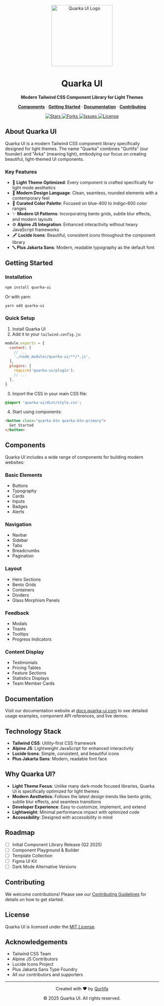 <div align="center">
  <img src="quarka.svg" alt="Quarka UI Logo" width="200" height="auto" />
  <h1>Quarka UI</h1>
  <p><strong>Modern Tailwind CSS Component Library for Light Themes</strong></p>
  
  <p>
    <a href="#components"><strong>Components</strong></a> ·
    <a href="#getting-started"><strong>Getting Started</strong></a> ·
    <a href="#documentation"><strong>Documentation</strong></a> ·
    <a href="#contributing"><strong>Contributing</strong></a>
  </p>
  
  <p>
    <a href="https://github.com/mamatqurtifa/quarka-ui/stargazers">
      <img src="https://img.shields.io/github/stars/mamatqurtifa/quarka-ui" alt="Stars">
    </a>
    <a href="https://github.com/mamatqurtifa/quarka-ui/network/members">
      <img src="https://img.shields.io/github/forks/mamatqurtifa/quarka-ui" alt="Forks">
    </a>
    <a href="https://github.com/mamatqurtifa/quarka-ui/issues">
      <img src="https://img.shields.io/github/issues/mamatqurtifa/quarka-ui" alt="Issues">
    </a>
    <a href="https://github.com/mamatqurtifa/quarka-ui/blob/main/LICENSE">
      <img src="https://img.shields.io/github/license/mamatqurtifa/quarka-ui" alt="License">
    </a>
  </p>
</div>

## About Quarka UI

Quarka UI is a modern Tailwind CSS component library specifically designed for light themes. The name "Quarka" combines "Qurtifa" (our founder) and "Arka" (meaning light), embodying our focus on creating beautiful, light-themed UI components.

### Key Features

- 🎨 **Light Theme Optimized**: Every component is crafted specifically for light mode aesthetics
- 🧩 **Modern Design Language**: Clean, seamless, rounded elements with a contemporary feel
- 🌈 **Curated Color Palette**: Focused on blue-400 to indigo-600 color ranges
- ✨ **Modern UI Patterns**: Incorporating bento grids, subtle blur effects, and modern layouts
- ⚙️ **Alpine JS Integration**: Enhanced interactivity without heavy JavaScript frameworks
- 🖋️ **Lucide Icons**: Beautiful, consistent icons throughout the component library
- 🔤 **Plus Jakarta Sans**: Modern, readable typography as the default font

## Getting Started

### Installation

```bash
npm install quarka-ui
```

Or with yarn:

```bash
yarn add quarka-ui
```

### Quick Setup

1. Install Quarka UI
2. Add it to your `tailwind.config.js`:

```js
module.exports = {
  content: [
    // ...
    './node_modules/quarka-ui/**/*.js',
  ],
  plugins: [
    require('quarka-ui/plugin'),
    // ...
  ],
}
```

3. Import the CSS in your main CSS file:

```css
@import 'quarka-ui/dist/style.css';
```

4. Start using components:

```html
<button class="quarka-btn quarka-btn-primary">
  Get Started
</button>
```

## Components

Quarka UI includes a wide range of components for building modern websites:

### Basic Elements
- Buttons
- Typography
- Cards
- Inputs
- Badges
- Alerts

### Navigation
- Navbar
- Sidebar
- Tabs
- Breadcrumbs
- Pagination

### Layout
- Hero Sections
- Bento Grids
- Containers
- Dividers
- Glass Morphism Panels

### Feedback
- Modals
- Toasts
- Tooltips
- Progress Indicators

### Content Display
- Testimonials
- Pricing Tables
- Feature Sections
- Statistics Displays
- Team Member Cards

## Documentation

Visit our documentation website at [docs.quarka-ui.com](https://docs.quarka-ui.com) to see detailed usage examples, component API references, and live demos.

## Technology Stack

- **Tailwind CSS**: Utility-first CSS framework
- **Alpine JS**: Lightweight JavaScript for enhanced interactivity
- **Lucide Icons**: Simple, consistent, and beautiful icons
- **Plus Jakarta Sans**: Modern, readable font face

## Why Quarka UI?

- **Light Theme Focus**: Unlike many dark-mode focused libraries, Quarka UI is specifically optimized for light themes
- **Modern Aesthetics**: Follows the latest design trends like bento grids, subtle blur effects, and seamless transitions
- **Developer Experience**: Easy to customize, implement, and extend
- **Lightweight**: Minimal performance impact with optimized code
- **Accessibility**: Designed with accessibility in mind

## Roadmap

- [ ] Initial Component Library Release (Q2 2025)
- [ ] Component Playground & Builder
- [ ] Template Collection
- [ ] Figma UI Kit
- [ ] Dark Mode Alternative Versions

## Contributing

We welcome contributions! Please see our [Contributing Guidelines](CONTRIBUTING.md) for details on how to get started.

## License

Quarka UI is licensed under the [MIT License](LICENSE).

## Acknowledgements

- Tailwind CSS Team
- Alpine JS Contributors
- Lucide Icons Project
- Plus Jakarta Sans Type Foundry
- All our contributors and supporters

---

<div align="center">
  <p>Created with ❤️ by <a href="https://github.com/mamatqurtifa">Qurtifa</a></p>
  <p>© 2025 Quarka UI. All rights reserved.</p>
</div>